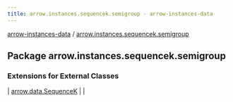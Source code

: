 ```yaml
---
title: arrow.instances.sequencek.semigroup - arrow-instances-data
---
```


[arrow-instances-data](../index.html) / [arrow.instances.sequencek.semigroup](./index.html)

## Package arrow.instances.sequencek.semigroup

### Extensions for External Classes

| [arrow.data.SequenceK](arrow.data.-sequence-k/index.html) |  |

